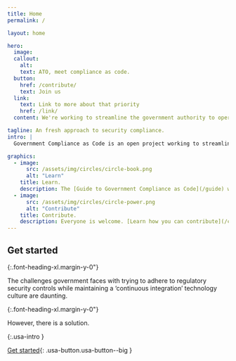 ```yaml
---
title: Home
permalink: /

layout: home

hero:
  image: 
  callout:
    alt: 
    text: ATO, meet compliance as code.
  button:
    href: /contribute/
    text: Join us
  link:
    text: Link to more about that priority
    href: /link/
  content: We're working to streamline the government authority to operate process.

tagline: An fresh approach to security compliance.
intro: |
  Government Compliance as Code is an open project working to streamline the government authority to operate process through compliance as code. [Learn more.](/about)

graphics:
  - image:
      src: /assets/img/circles/circle-book.png
      alt: "Learn"
    title: Learn.
    description: The [Guide to Government Compliance as Code](/guide) will help you understand the challenges, solutions and what role you play in streamlining the ATO process.
  - image:
      src: /assets/img/circles/circle-power.png
      alt: "Contribute"
    title: Contribute.
    description: Everyone is welcome. [Learn how you can contribute](/contribute) to Government Compliance as Code.
---
```


## Get started

{:.font-heading-xl.margin-y-0"}

The challenges government faces with trying to adhere to regulatory security controls while maintaining a ‘continuous integration’ technology culture are daunting.

{:.font-heading-xl.margin-y-0"}

However, there is a solution.

{:.usa-intro }

[Get started](/guide){: .usa-button.usa-button--big }
